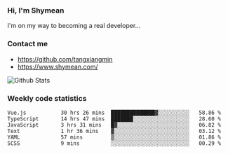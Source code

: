### Hi, I'm Shymean

I'm on my way to becoming a real developer...

### Contact me

- <https://github.com/tangxiangmin>
- <https://www.shymean.com/>

![Github Stats](https://github-readme-stats.vercel.app/api?username=tangxiangmin&show_icons=true&theme=dark)


###  Weekly code statistics

<!--START_SECTION:waka-->

```text
Vue.js           30 hrs 26 mins  ██████████████▓░░░░░░░░░░   58.86 %
TypeScript       14 hrs 47 mins  ███████░░░░░░░░░░░░░░░░░░   28.60 %
JavaScript       3 hrs 31 mins   █▓░░░░░░░░░░░░░░░░░░░░░░░   06.82 %
Text             1 hr 36 mins    ▓░░░░░░░░░░░░░░░░░░░░░░░░   03.12 %
YAML             57 mins         ▒░░░░░░░░░░░░░░░░░░░░░░░░   01.86 %
SCSS             9 mins          ░░░░░░░░░░░░░░░░░░░░░░░░░   00.29 %
```

<!--END_SECTION:waka-->